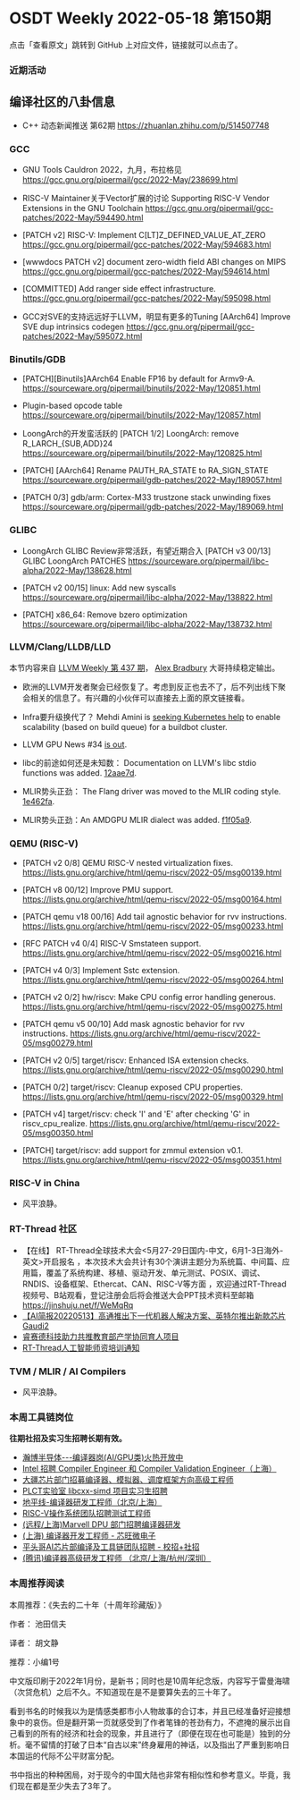# OSDT Weekly 2022-05-18 第150期

点击「查看原文」跳转到 GitHub 上对应文件，链接就可以点击了。

### 近期活动

## 编译社区的八卦信息

- C++ 动态新闻推送 第62期 https://zhuanlan.zhihu.com/p/514507748

### GCC

- GNU Tools Cauldron 2022，九月，布拉格见
  https://gcc.gnu.org/pipermail/gcc/2022-May/238699.html

- RISC-V Maintainer关于Vector扩展的讨论
  Supporting RISC-V Vendor Extensions in the GNU Toolchain
  https://gcc.gnu.org/pipermail/gcc-patches/2022-May/594490.html

- [PATCH v2] RISC-V: Implement C[LT]Z_DEFINED_VALUE_AT_ZERO
  https://gcc.gnu.org/pipermail/gcc-patches/2022-May/594683.html

- [wwwdocs PATCH v2] document zero-width field ABI changes on MIPS
   https://gcc.gnu.org/pipermail/gcc-patches/2022-May/594614.html

- [COMMITTED] Add ranger side effect infrastructure.
  https://gcc.gnu.org/pipermail/gcc-patches/2022-May/595098.html

- GCC对SVE的支持远远好于LLVM，明显有更多的Tuning
  [AArch64] Improve SVE dup intrinsics codegen
  https://gcc.gnu.org/pipermail/gcc-patches/2022-May/595072.html

### Binutils/GDB

- [PATCH][Binutils]AArch64 Enable FP16 by default for Armv9-A.
  https://sourceware.org/pipermail/binutils/2022-May/120851.html

- Plugin-based opcode table
  https://sourceware.org/pipermail/binutils/2022-May/120857.html

- LoongArch的开发蛮活跃的
  [PATCH 1/2] LoongArch: remove R_LARCH_{SUB,ADD}24
  https://sourceware.org/pipermail/binutils/2022-May/120825.html

- [PATCH] [AArch64] Rename PAUTH_RA_STATE to RA_SIGN_STATE
  https://sourceware.org/pipermail/gdb-patches/2022-May/189057.html

- [PATCH 0/3] gdb/arm: Cortex-M33 trustzone stack unwinding fixes
  https://sourceware.org/pipermail/gdb-patches/2022-May/189069.html

### GLIBC

- LoongArch GLIBC Review非常活跃，有望近期合入
  [PATCH v3 00/13] GLIBC LoongArch PATCHES
  https://sourceware.org/pipermail/libc-alpha/2022-May/138628.html

- [PATCH v2 00/15] linux: Add new syscalls
  https://sourceware.org/pipermail/libc-alpha/2022-May/138822.html

- [PATCH] x86_64: Remove bzero optimization
  https://sourceware.org/pipermail/libc-alpha/2022-May/138732.html

### LLVM/Clang/LLDB/LLD

本节内容来自 [LLVM Weekly 第 437 期](http://llvmweekly.org/issue/437)，
[Alex Bradbury](https://www.linkedin.com/in/alex-bradbury/) 大哥持续稳定输出。

* 欧洲的LLVM开发者聚会已经恢复了。考虑到反正也去不了，后不列出线下聚会相关的信息了。有兴趣的小伙伴可以直接去上面的原文链接看。

* Infra要升级换代了？ Mehdi Amini is [seeking Kubernetes
  help](https://discourse.llvm.org/t/looking-for-kubernetes-help/62396) to
  enable scalability (based on build queue) for a buildbot cluster.

* LLVM GPU News #34 [is out](https://discourse.llvm.org/t/llvm-gpu-news-34-may-13-2022/62528).

* libc的前途如何还是未知数： Documentation on LLVM's libc stdio functions was added.
  [12aae7d](https://reviews.llvm.org/rG12aae7d9a685).

* MLIR势头正劲： The Flang driver was moved to the MLIR coding style.
  [1e462fa](https://reviews.llvm.org/rG1e462fafdf8b).

* MLIR势头正劲：An AMDGPU MLIR dialect was added.
  [f1f05a9](https://reviews.llvm.org/rGf1f05a91cacb).

### QEMU (RISC-V)

- [PATCH v2 0/8] QEMU RISC-V nested virtualization fixes.
  https://lists.gnu.org/archive/html/qemu-riscv/2022-05/msg00139.html

- [PATCH v8 00/12] Improve PMU support.
  https://lists.gnu.org/archive/html/qemu-riscv/2022-05/msg00164.html

- [PATCH qemu v18 00/16] Add tail agnostic behavior for rvv instructions.
  https://lists.gnu.org/archive/html/qemu-riscv/2022-05/msg00233.html

- [RFC PATCH v4 0/4] RISC-V Smstateen support.
  https://lists.gnu.org/archive/html/qemu-riscv/2022-05/msg00216.html

- [PATCH v4 0/3] Implement Sstc extension.
  https://lists.gnu.org/archive/html/qemu-riscv/2022-05/msg00264.html

- [PATCH v2 0/2] hw/riscv: Make CPU config error handling generous.
  https://lists.gnu.org/archive/html/qemu-riscv/2022-05/msg00275.html

- [PATCH qemu v5 00/10] Add mask agnostic behavior for rvv instructions.
  https://lists.gnu.org/archive/html/qemu-riscv/2022-05/msg00279.html

- [PATCH v2 0/5] target/riscv: Enhanced ISA extension checks.
  https://lists.gnu.org/archive/html/qemu-riscv/2022-05/msg00290.html

- [PATCH 0/2] target/riscv: Cleanup exposed CPU properties.
  https://lists.gnu.org/archive/html/qemu-riscv/2022-05/msg00329.html

- [PATCH v4] target/riscv: check 'I' and 'E' after checking 'G' in riscv_cpu_realize.
  https://lists.gnu.org/archive/html/qemu-riscv/2022-05/msg00350.html

- [PATCH] target/riscv: add support for zmmul extension v0.1.
  https://lists.gnu.org/archive/html/qemu-riscv/2022-05/msg00351.html

### RISC-V in China

- 风平浪静。

### RT-Thread 社区

- 【在线】 RT-Thread全球技术大会<5月27-29日国内-中文，6月1-3日海外-英文>开启报名 ，本次技术大会共计有30个演讲主题分为系统篇、中间篇、应用篇，覆盖了系统构建、移植、驱动开发、单元测试、POSIX、调试、RNDIS、设备框架、Ethercat、CAN、RISC-V等方面 ，欢迎通过RT-Thread视频号、B站观看，登记注册会后将会推送大会PPT技术资料至邮箱 https://jinshuju.net/f/WeMqRq
- [【AI简报20220513】高通推出下一代机器人解决方案、英特尔推出新款芯片Gaudi2](https://mp.weixin.qq.com/s/D_v8z1S26iFVfcK7_Bq_Sw)
- [睿赛德科技助力共推教育部产学协同育人项目](https://mp.weixin.qq.com/s/qZU8priBAGvBWxm_oSAeRQ)
- [RT-Thread人工智能师资培训通知](https://mp.weixin.qq.com/s/TAF8FsMw8L4xeP5taW0Nsw)

### TVM / MLIR / AI Compilers

- 风平浪静。

### 本周工具链岗位

**往期社招及实习生招聘长期有效。**

- [瀚博半导体---编译器岗(AI/GPU类)火热开放中](https://mp.weixin.qq.com/s/8_KjZYa2Il4PglaGyBWk4Q)
- [Intel 招聘 Compiler Engineer 和 Compiler Validation Engineer（上海）](https://mp.weixin.qq.com/s/I3DWxXODNoLRr0kN2xMZLQ)
- [大疆芯片部门招募编译器、模拟器、调度框架方向高级工程师](https://mp.weixin.qq.com/s/Wn5NzAtUTwQNXKRvMVQWLA)
- [PLCT实验室 libcxx-simd 项目实习生招聘](https://mp.weixin.qq.com/s/EIVx5cY74GlodirySY97Qw)
- [地平线-编译器研发工程师（北京/上海）](https://mp.weixin.qq.com/s/MYObl7iWIbyrTz9hCmKWYA)
- [RISC-V操作系统团队招聘测试工程师](https://mp.weixin.qq.com/s/inLFS4pI1F74m_oJ2I7xjQ)
- [(远程/上海)Marvell DPU 部门招聘编译器研发](https://mp.weixin.qq.com/s/B6JjAhF3TZjezD1tjYHDaw)
- [(上海) 编译器开发工程师 - 芯旺微电子](https://mp.weixin.qq.com/s/nqe1-7qffnc0CaejYkpKyw)
- [平头哥AI芯片部编译及工具链团队招聘 - 校招+社招](https://mp.weixin.qq.com/s/kARbXtJotRPCNMrV-yOanA)
- [(腾讯)编译器高级研发工程师 （北京/上海/杭州/深圳）](https://mp.weixin.qq.com/s/DF-2qmHmpKZtJ1djHXM1Ug)

### 本周推荐阅读

本周推荐：《失去的二十年（十周年珍藏版）》

作者： 池田信夫

译者： 胡文静

推荐：小编1号

中文版印刷于2022年1月份，是新书；同时也是10周年纪念版，内容写于雷曼海啸（次贷危机）之后不久。不知道现在是不是要算失去的三十年了。

看到书名的时候我以为是情感类都市小人物故事的合订本，并且已经准备好迎接想象中的哀伤。但是翻开第一页就感受到了作者笔锋的苍劲有力，不遮掩的展示出自己看到的所有的经济和社会的现象，并且进行了（即便在现在也可能是）独到的分析。毫不留情的打破了日本“自古以来”终身雇用的神话，以及指出了严重到影响日本国运的代际不公平财富分配。

书中指出的种种困局，对于现今的中国大陆也非常有相似性和参考意义。毕竟，我们现在都是至少失去了3年了。
